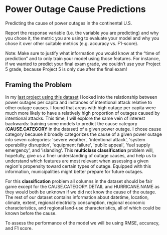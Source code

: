 # Power Outage Cause Predictions 
Predicting the cause of power outages in the continental U.S.

Report the response variable (i.e. the variable you are predicting) and why you chose it, the metric you are using to evaluate your model and why you chose it over other suitable metrics (e.g. accuracy vs. F1-score). 

Note: Make sure to justify what information you would know at the “time of prediction” and to only train your model using those features. For instance, if we wanted to predict your final exam grade, we couldn’t use your Project 5 grade, because Project 5 is only due after the final exam!

## Framing the Problem 

In my [last project using this dataset](https://matteoperona.github.io/usa-power-outage-analysis/) I looked into the relationship between power outages per capita and instances of intentional attack relative to other outage causes. I found that areas with high outage per capita were much more likely to have a relatively high proportion of outages caused by intentional attacks. This time, I will explore the same vein of interest backwards: training some models to predict the cause category (**CAUSE.CATEGORY** in the dataset) of a given power outage. I chose cause category because it broadly categorizes the cause of a given power outage into seven categories: 'severe weather', 'intentional attack', 'system operability disruption', 'equipment failure', 'public appeal', 'fuel supply emergency', and 'islanding'. This **multiclass classification** problem will, hopefully, give us a finer understanding of outage causes, and help us to understand which features are most relevant when assessing a given region's propensity toward certain types of outage. Equipped with this information, municipalities might better prepare for future outages.

For this **classification** problem all columns in the dataset should be fair game except for the CAUSE.CATEGORY.DETAIL and HURRICANE.NAME as they would both be unknown if we did not know the cause of the outage. The rest of our dataset contains information about datetime, location, climate, extent, regional electricity consumption, regional economic characteristics, and regional land-use characteristics, all of which could be known before the cause. 

To assess the performance of the model we will be using RMSE, accuracy, and F1 score.



